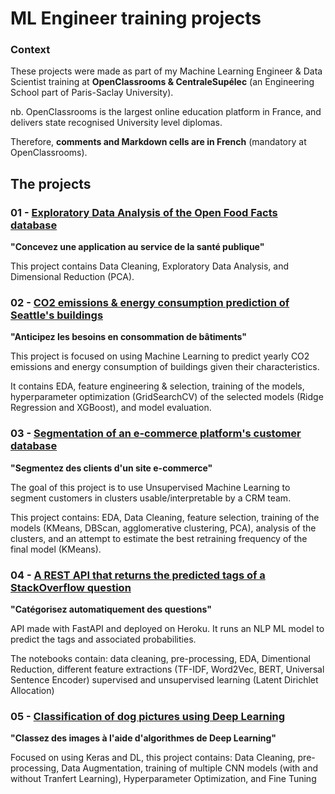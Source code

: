# ML Engineer training projects

### Context
These projects were made as part of my Machine Learning Engineer & Data Scientist training at **OpenClassrooms & CentraleSupélec** (an Engineering School part of Paris-Saclay University).

nb. OpenClassrooms is the largest online education platform in France, and delivers state recognised University level diplomas.

Therefore, **comments and Markdown cells are in French** (mandatory at OpenClassrooms).

## The projects

### 01 - [Exploratory Data Analysis of the Open Food Facts database](https://github.com/fauconnier-n/ML-Engineer-OpenClassrooms-projects/tree/main/01%20-%20Concevez%20une%20application%20au%20service%20de%20la%20sant%C3%A9%20publique)

**"Concevez une application au service de la santé publique"**

This project contains Data Cleaning, Exploratory Data Analysis, and Dimensional Reduction (PCA).

### 02 - [CO2 emissions & energy consumption prediction of Seattle's buildings](https://github.com/fauconnier-n/ML-Engineer-OpenClassrooms-projects/tree/main/02%20-%20Anticipez%20les%20besoins%20en%20consommation%20de%20b%C3%A2timents)

**"Anticipez les besoins en consommation de bâtiments"**

This project is focused on using Machine Learning to predict yearly CO2 emissions and energy consumption of buildings given their characteristics.

It contains EDA, feature engineering & selection, training of the models, hyperparameter optimization (GridSearchCV) of the selected models (Ridge Regression and XGBoost), and model evaluation.

### 03 - [Segmentation of an e-commerce platform's customer database](https://github.com/fauconnier-n/ML-Engineer-OpenClassrooms-projects/tree/main/03%20-%20Segmentez%20des%20clients%20d'un%20site%20e-commerce)

**"Segmentez des clients d'un site e-commerce"**

The goal of this project is to use Unsupervised Machine Learning to segment customers in clusters usable/interpretable by a CRM team.

This project contains: EDA, Data Cleaning, feature selection, training of the models (KMeans, DBScan, agglomerative clustering, PCA), analysis of the clusters, and an attempt to estimate the best retraining frequency of the final model (KMeans).

### 04 - [A REST API that returns the predicted tags of a StackOverflow question](https://github.com/fauconnier-n/ML-Engineer-OpenClassrooms-projects/tree/main/04%20-%20Cat%C3%A9gorisez%20automatiquement%20des%20questions)

**"Catégorisez automatiquement des questions"**

API made with FastAPI and deployed on Heroku. It runs an NLP ML model to predict the tags and associated probabilities.

The notebooks contain: data cleaning, pre-processing, EDA, Dimentional Reduction, different feature extractions (TF-IDF, Word2Vec, BERT, Universal Sentence Encoder) supervised and unsupervised learning (Latent Dirichlet Allocation)

### 05 - [Classification of dog pictures using Deep Learning](https://github.com/fauconnier-n/ML-Engineer-OpenClassrooms-projects/tree/main/05%20-%20Classez%20des%20images%20%C3%A0%20l'aide%20d'algorithmes%20de%20Deep%20Learning)

**"Classez des images à l'aide d'algorithmes de Deep Learning"**

Focused on using Keras and DL, this project contains: Data Cleaning, pre-processing, Data Augmentation, training of multiple CNN models (with and without Tranfert Learning), Hyperparameter Optimization, and Fine Tuning
